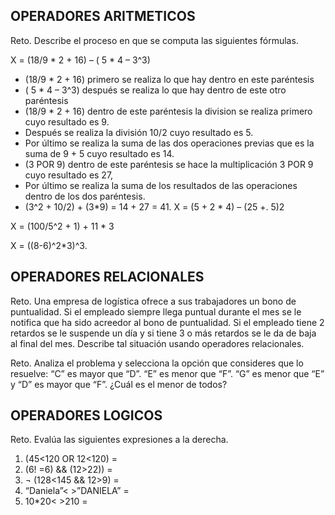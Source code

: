 ## OPERADORES ARITMETICOS
Reto. Describe el proceso en que se computa las siguientes fórmulas.

X = (18/9 * 2 + 16) – ( 5 * 4 – 3^3)
*  (18/9 * 2 + 16) primero se realiza lo que hay dentro en este paréntesis
*  ( 5 * 4 – 3^3) después se realiza lo que hay dentro de este otro paréntesis
*  (18/9 * 2 + 16) dentro de este paréntesis la division se realiza primero cuyo resultado es 9.
* Después se realiza la división 10/2 cuyo resultado es 5.
* Por último se realiza la suma de las dos operaciones previas que es la suma de 9 + 5 cuyo resultado es 14.
* (3 POR 9) dentro de este paréntesis se hace la multiplicación 3 POR 9 cuyo resultado es 27,
* Por último se realiza la suma de los resultados de las operaciones dentro de los dos paréntesis.
* (3^2 + 10/2) + (3*9) = 14 + 27 = 41.
X = (5 + 2 * 4) – (25 +. 5)2

X = (100/5^2 + 1) + 11 * 3

X = ((8-6)^2*3)^3.


## OPERADORES RELACIONALES
Reto. Una empresa de logística ofrece a sus trabajadores un bono de
puntualidad. Si el empleado siempre llega puntual durante el mes se le
notifica que ha sido acreedor al bono de puntualidad. Si el empleado tiene
2 retardos se le suspende un día y si tiene 3 o más retardos se le da de
baja al final del mes. Describe tal situación usando operadores
relacionales.

Reto. Analiza el problema y selecciona la opción que consideres que lo
resuelve:
“C” es mayor que “D”. “E” es menor que “F”. “G” es menor que “E” y “D” es
mayor que “F”. ¿Cuál es el menor de todos?

## OPERADORES LOGICOS
Reto. Evalúa las siguientes expresiones a la derecha.
1) (45<120 OR 12<120) =
2) (6! =6) && (12>22)) =
3) ¬ (128<145 && 12>9) =
4) “Daniela”< >”DANIELA” =
5) 10*20< >210 =
